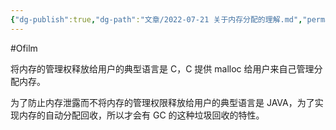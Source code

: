 ```yaml
---
{"dg-publish":true,"dg-path":"文章/2022-07-21 关于内存分配的理解.md","permalink":"/文章/2022-07-21 关于内存分配的理解/","dgEnableSearch":"true"}
---
```


#Ofilm 

将内存的管理权释放给用户的典型语言是 C，C 提供 malloc 给用户来自己管理分配内存。

为了防止内存泄露而不将内存的管理权限释放给用户的典型语言是 JAVA，为了实现内存的自动分配回收，所以才会有 GC 的这种垃圾回收的特性。